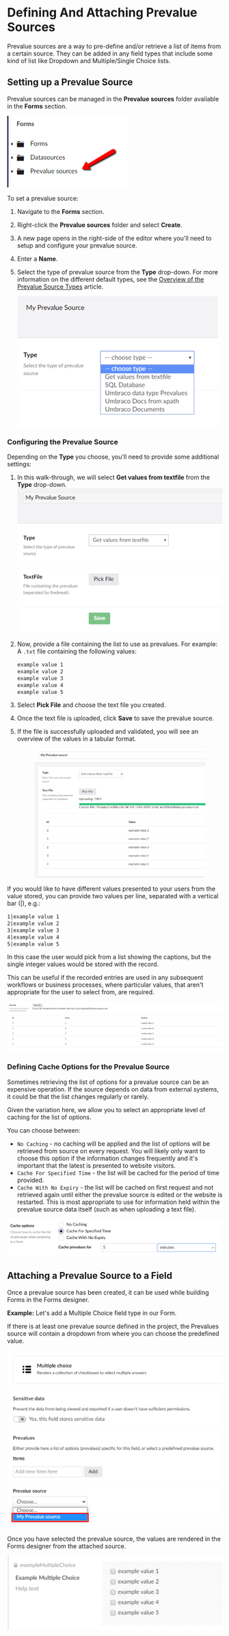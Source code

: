 # Defining And Attaching Prevalue Sources

Prevalue sources are a way to pre-define and/or retrieve a list of items from a certain source. They can be added in any field types that include some kind of list like Dropdown and Multiple/Single Choice lists.

## Setting up a Prevalue Source

Prevalue sources can be managed in the **Prevalue sources** folder available in the **Forms** section.

![Prevalue source tree](images/prevaluesourcetree.png)

To set a prevalue source:

1. Navigate to the **Forms** section.
2. Right-click the **Prevalue sources** folder and select **Create**.
3. A new page opens in the right-side of the editor where you'll need to setup and configure your prevalue source.
4. Enter a **Name**.
5.  Select the type of prevalue source from the **Type** drop-down. For more information on the different default types, see the [Overview of the Prevalue Source Types](prevalue-source-types.md) article.

    ![Choose type](images/choosetype.png)

### Configuring the Prevalue Source

Depending on the **Type** you choose, you'll need to provide some additional settings:

1. In this walk-through, we will select **Get values from textfile** from the **Type** drop-down. ![Type settings](images/typesettings.png)
2.  Now, provide a file containing the list to use as prevalues. For example: A `.txt` file containing the following values:

    ```
    example value 1
    example value 2
    example value 3
    example value 4
    example value 5
    ```
3. Select **Pick File** and choose the text file you created.
4. Once the text file is uploaded, click **Save** to save the prevalue source.
5.  If the file is successfully uploaded and validated, you will see an overview of the values in a tabular format.

    <figure><img src="images/preview.png" alt=""><figcaption></figcaption></figure>

If you would like to have different values presented to your users from the value stored, you can provide two values per line, separated with a vertical bar (|), e.g.:

```
1|example value 1
2|example value 2
3|example value 3
4|example value 4
5|example value 5
```

In this case the user would pick from a list showing the captions, but the single integer values would be stored with the record.

This can be useful if the recorded entries are used in any subsequent workflows or business processes, where particular values, that aren't appropriate for the user to select from, are required.

![Prevalues with captions](images/Prevalues-with-caption.png)

### Defining Cache Options for the Prevalue Source

Sometimes retrieving the list of options for a prevalue source can be an expensive operation. If the source depends on data from external systems, it could be that the list changes regularly or rarely.

Given the variation here, we allow you to select an appropriate level of caching for the list of options.

You can choose between:

* `No Caching` - no caching will be applied and the list of options will be retrieved from source on every request. You will likely only want to choose this option if the information changes frequently and it's important that the latest is presented to website visitors.
* `Cache For Specified Time` - the list will be cached for the period of time provided.
* `Cache With No Expiry` - the list will be cached on first request and not retrieved again until either the prevalue source is edited or the website is restarted. This is most appropriate to use for information held within the prevalue source data itself (such as when uploading a text file).

![Prevalue cache options](images/prevalue-cache-options.png)

## Attaching a Prevalue Source to a Field

Once a prevalue source has been created, it can be used while building Forms in the Forms designer.

**Example:** Let's add a Multiple Choice field type in our Form.

If there is at least one prevalue source defined in the project, the Prevalues source will contain a dropdown from where you can choose the predefined value.

![Prevalue source](images/FieldPrevalueSource.png)

Once you have selected the prevalue source, the values are rendered in the Forms designer from the attached source.

![Preview](images/fieldpreview.png)
